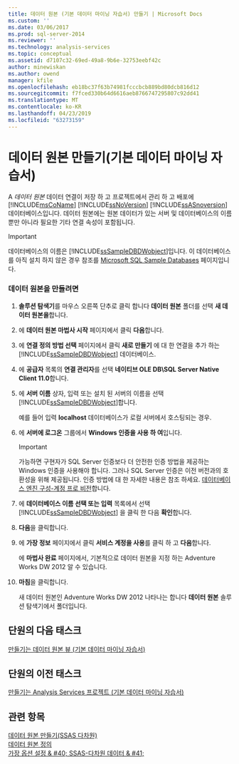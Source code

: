 ```yaml
---
title: 데이터 원본 (기본 데이터 마이닝 자습서) 만들기 | Microsoft Docs
ms.custom: ''
ms.date: 03/06/2017
ms.prod: sql-server-2014
ms.reviewer: ''
ms.technology: analysis-services
ms.topic: conceptual
ms.assetid: d7107c32-69ed-49a8-9b6e-32753eebf42c
author: minewiskan
ms.author: owend
manager: kfile
ms.openlocfilehash: eb18bc37f63b74981fcccbcb889bd80dcb816d12
ms.sourcegitcommit: f7fced330b64d6616aeb8766747295807c92dd41
ms.translationtype: MT
ms.contentlocale: ko-KR
ms.lasthandoff: 04/23/2019
ms.locfileid: "63273159"
---
```

# <a name="creating-a-data-source-basic-data-mining-tutorial"></a>데이터 원본 만들기(기본 데이터 마이닝 자습서)
  A *데이터 원본* 데이터 연결이 저장 하 고 프로젝트에서 관리 하 고 배포에 [!INCLUDE[msCoName](../includes/msconame-md.md)] [!INCLUDE[ssNoVersion](../includes/ssnoversion-md.md)] [!INCLUDE[ssASnoversion](../includes/ssasnoversion-md.md)] 데이터베이스입니다. 데이터 원본에는 원본 데이터가 있는 서버 및 데이터베이스의 이름뿐만 아니라 필요한 기타 연결 속성이 포함됩니다.  
  
> [!IMPORTANT]  
>  데이터베이스의 이름은 [!INCLUDE[ssSampleDBDWobject](../includes/sssampledbdwobject-md.md)]입니다. 이 데이터베이스를 아직 설치 하지 않은 경우 참조를 [Microsoft SQL Sample Databases](https://go.microsoft.com/fwlink/?LinkId=88417) 페이지입니다.  
  
### <a name="to-create-a-data-source"></a>데이터 원본을 만들려면  
  
1.  **솔루션 탐색기**를 마우스 오른쪽 단추로 클릭 합니다 **데이터 원본** 폴더를 선택 **새 데이터 원본을**합니다.  
  
2.  에 **데이터 원본 마법사 시작** 페이지에서 클릭 **다음**합니다.  
  
3.  에 **연결 정의 방법 선택** 페이지에서 클릭 **새로 만들기** 에 대 한 연결을 추가 하는 [!INCLUDE[ssSampleDBDWobject](../includes/sssampledbdwobject-md.md)] 데이터베이스.  
  
4.  에 **공급자** 목록의 **연결 관리자**를 선택 **네이티브 OLE DB\SQL Server Native Client 11.0**합니다.  
  
5.  에 **서버 이름** 상자, 입력 또는 설치 된 서버의 이름을 선택 [!INCLUDE[ssSampleDBDWobject](../includes/sssampledbdwobject-md.md)]합니다.  
  
     예를 들어 입력 **localhost** 데이터베이스가 로컬 서버에서 호스팅되는 경우.  
  
6.  에 **서버에 로그온** 그룹에서 **Windows 인증을 사용 하 여**입니다.  
  
    > [!IMPORTANT]  
    >  가능하면 구현자가 SQL Server 인증보다 더 안전한 인증 방법을 제공하는 Windows 인증을 사용해야 합니다. 그러나 SQL Server 인증은 이전 버전과의 호환성을 위해 제공됩니다. 인증 방법에 대 한 자세한 내용은 참조 하세요. [데이터베이스 엔진 구성-계정 프로 비전](../../2014/sql-server/install/database-engine-configuration-account-provisioning.md)합니다.  
  
7.  에 **데이터베이스 이름 선택 또는 입력** 목록에서 선택 [!INCLUDE[ssSampleDBDWobject](../includes/sssampledbdwobject-md.md)] 을 클릭 한 다음 **확인**합니다.  
  
8.  **다음**을 클릭합니다.  
  
9. 에 **가장 정보** 페이지에서 클릭 **서비스 계정을 사용**를 클릭 하 고 **다음**합니다.  
  
     에 **마법사 완료** 페이지에서, 기본적으로 데이터 원본을 지정 하는 Adventure Works DW 2012 알 수 있습니다.  
  
10. **마침**을 클릭합니다.  
  
     새 데이터 원본인 Adventure Works DW 2012 나타나는 합니다 **데이터 원본** 솔루션 탐색기에서 폴더입니다.  
  
## <a name="next-task-in-lesson"></a>단원의 다음 태스크  
 [만들기는 데이터 원본 뷰 &#40;기본 데이터 마이닝 자습서&#41;](../../2014/tutorials/creating-a-data-source-view-basic-data-mining-tutorial.md)  
  
## <a name="previous-task-in-lesson"></a>단원의 이전 태스크  
 [만들기는 Analysis Services 프로젝트 &#40;기본 데이터 마이닝 자습서&#41;](../../2014/tutorials/creating-an-analysis-services-project-basic-data-mining-tutorial.md)  
  
## <a name="see-also"></a>관련 항목  
 [데이터 원본 만들기&#40;SSAS 다차원&#41;](../analysis-services/multidimensional-models/create-a-data-source-ssas-multidimensional.md)   
 [데이터 원본 정의](../analysis-services/lesson-1-2-defining-a-data-source.md)   
 [가장 옵션 설정 & #40; SSAS-다차원 데이터 & #41;](../analysis-services/multidimensional-models/set-impersonation-options-ssas-multidimensional.md)  
  
  
